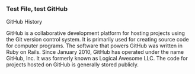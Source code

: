 ### Test File, test GitHub

GitHub History

GitHub is a collaborative development platform for hosting projects using the Git version control system. It is primarily used for creating source code for computer programs. The software that powers GitHub was written in Ruby on Rails. Since January 2010, GitHub has operated under the name GitHub, Inc. It was formerly known as Logical Awesome LLC. The code for projects hosted on GitHub is generally stored publicly.
